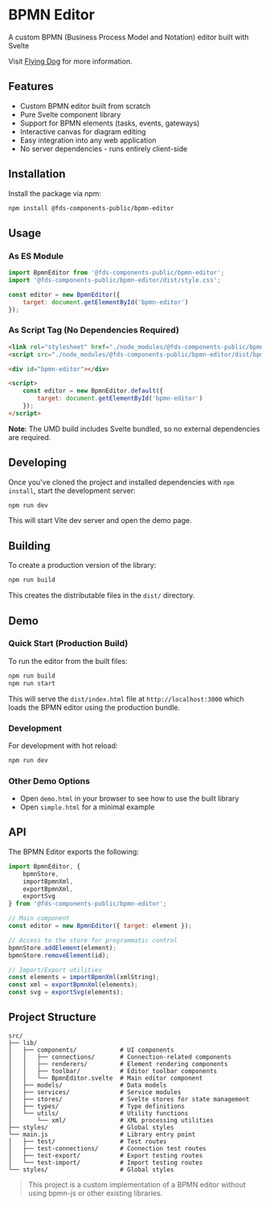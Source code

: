 # BPMN Editor

A custom BPMN (Business Process Model and Notation) editor built with Svelte

Visit [Flying Dog](https://www.flyingdog.de) for more information.

## Features

- Custom BPMN editor built from scratch
- Pure Svelte component library
- Support for BPMN elements (tasks, events, gateways)
- Interactive canvas for diagram editing
- Easy integration into any web application
- No server dependencies - runs entirely client-side

## Installation

Install the package via npm:

```bash
npm install @fds-components-public/bpmn-editor
```

## Usage

### As ES Module

```javascript
import BpmnEditor from '@fds-components-public/bpmn-editor';
import '@fds-components-public/bpmn-editor/dist/style.css';

const editor = new BpmnEditor({
    target: document.getElementById('bpmn-editor')
});
```

### As Script Tag (No Dependencies Required)

```html
<link rel="stylesheet" href="./node_modules/@fds-components-public/bpmn-editor/dist/style.css">
<script src="./node_modules/@fds-components-public/bpmn-editor/dist/bpmn-editor.umd.js"></script>

<div id="bpmn-editor"></div>

<script>
    const editor = new BpmnEditor.default({
        target: document.getElementById('bpmn-editor')
    });
</script>
```

**Note**: The UMD build includes Svelte bundled, so no external dependencies are required.

## Developing

Once you've cloned the project and installed dependencies with `npm install`, start the development server:

```bash
npm run dev
```

This will start Vite dev server and open the demo page.

## Building

To create a production version of the library:

```bash
npm run build
```

This creates the distributable files in the `dist/` directory.

## Demo

### Quick Start (Production Build)

To run the editor from the built files:

```bash
npm run build
npm run start
```

This will serve the `dist/index.html` file at `http://localhost:3000` which loads the BPMN editor using the production bundle.

### Development

For development with hot reload:

```bash
npm run dev
```

### Other Demo Options

- Open `demo.html` in your browser to see how to use the built library
- Open `simple.html` for a minimal example

## API

The BPMN Editor exports the following:

```javascript
import BpmnEditor, {
    bpmnStore,
    importBpmnXml,
    exportBpmnXml,
    exportSvg
} from '@fds-components-public/bpmn-editor';

// Main component
const editor = new BpmnEditor({ target: element });

// Access to the store for programmatic control
bpmnStore.addElement(element);
bpmnStore.removeElement(id);

// Import/Export utilities
const elements = importBpmnXml(xmlString);
const xml = exportBpmnXml(elements);
const svg = exportSvg(elements);
```

## Project Structure

```
src/
├── lib/
│   ├── components/            # UI components
│   │   ├── connections/       # Connection-related components
│   │   ├── renderers/         # Element rendering components
│   │   ├── toolbar/           # Editor toolbar components
│   │   └── BpmnEditor.svelte  # Main editor component
│   ├── models/                # Data models
│   ├── services/              # Service modules
│   ├── stores/                # Svelte stores for state management
│   ├── types/                 # Type definitions
│   └── utils/                 # Utility functions
│       └── xml/               # XML processing utilities
├── styles/                    # Global styles
└── main.js                    # Library entry point
│   ├── test/                  # Test routes
│   ├── test-connections/      # Connection test routes
│   ├── test-export/           # Export testing routes
│   └── test-import/           # Import testing routes
└── styles/                    # Global styles
```

> This project is a custom implementation of a BPMN editor without using bpmn-js or other existing libraries.
